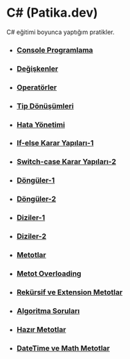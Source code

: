 #  C# (Patika.dev)
C# eğitimi boyunca yaptığım pratikler.

* ### [Console Programlama](https://github.com/ezgiozbudak/c_sharp_pratikleri/tree/main/console%20programlama)
* ### [Değişkenler](https://github.com/ezgiozbudak/c_sharp_pratikleri/tree/main/Degiskenler)
* ### [Operatörler](https://github.com/ezgiozbudak/c_sharp_pratikleri/tree/main/operat%C3%B6rler)
* ### [Tip Dönüşümleri](https://github.com/ezgiozbudak/c_sharp_pratikleri/tree/main/Tip%20d%C3%B6n%C3%BC%C5%9F%C3%BCmleri)
* ### [Hata Yönetimi](https://github.com/ezgiozbudak/c_sharp_pratikleri/tree/main/Hata%20Y%C3%B6netimi)
* ### [If-else Karar Yapıları-1](https://github.com/ezgiozbudak/c_sharp_pratikleri/tree/main/If-else)
* ### [Switch-case Karar Yapıları-2 ](https://github.com/ezgiozbudak/c_sharp_pratikleri/tree/main/Switch%20case)
* ### [Döngüler-1](https://github.com/ezgiozbudak/c_sharp_pratikleri/tree/main/d%C3%B6ng%C3%BCler)
* ### [Döngüler-2 ](https://github.com/ezgiozbudak/c_sharp_pratikleri/tree/main/while-foreach)
* ### [Diziler-1 ](https://github.com/ezgiozbudak/c_sharp_pratikleri/tree/main/diziler-1)
* ### [Diziler-2](https://github.com/ezgiozbudak/c_sharp_pratikleri/tree/main/diziler-2)
* ### [Metotlar](https://github.com/ezgiozbudak/c_sharp_pratikleri/tree/main/Metotlar)
* ### [Metot Overloading](https://github.com/ezgiozbudak/c_sharp_pratikleri/tree/main/metotOverloading)
* ### [Rekürsif ve Extension Metotlar](https://github.com/ezgiozbudak/c_sharp_pratikleri/tree/main/Rekursif_extension_metotlar)
* ### [Algoritma Soruları](https://github.com/ezgiozbudak/c_sharp_pratikleri/tree/main/AlgoritmaSorulari)
* ### [Hazır Metotlar](https://github.com/ezgiozbudak/c_sharp_pratikleri/tree/main/HazirMetotlar)
* ### [DateTime ve Math Metotlar](https://github.com/ezgiozbudak/c_sharp_pratikleri/tree/main/DateTimeveMathS%C4%B1n%C4%B1f%C4%B1)


